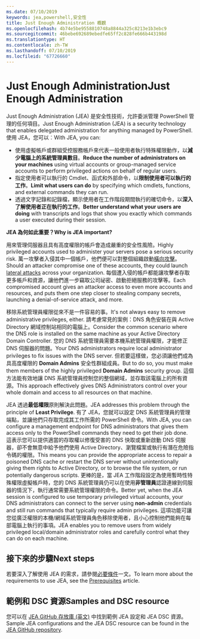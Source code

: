 ```yaml
---
ms.date: 07/10/2019
keywords: jea,powershell,安全性
title: Just Enough Administration 概觀
ms.openlocfilehash: 4b74e5be9558810748a8844a325c8213e1b3ebc9
ms.sourcegitcommit: 46bebe692689ebedfe65ff2c828fe666b443198d
ms.translationtype: HT
ms.contentlocale: zh-TW
ms.lasthandoff: 07/10/2019
ms.locfileid: "67726660"
---
```

# <a name="just-enough-administration"></a><span data-ttu-id="fd9a9-103">Just Enough Administration</span><span class="sxs-lookup"><span data-stu-id="fd9a9-103">Just Enough Administration</span></span>

<span data-ttu-id="fd9a9-104">Just Enough Administration (JEA) 是安全性技術，允許委派管理 PowerShell 管理的任何項目。</span><span class="sxs-lookup"><span data-stu-id="fd9a9-104">Just Enough Administration (JEA) is a security technology that enables delegated administration for anything managed by PowerShell.</span></span> <span data-ttu-id="fd9a9-105">使用 JEA，您可以︰</span><span class="sxs-lookup"><span data-stu-id="fd9a9-105">With JEA, you can:</span></span>

- <span data-ttu-id="fd9a9-106">使用虛擬帳戶或群組受控服務帳戶來代表一般使用者執行特殊權限動作，以**減少電腦上的系統管理員數目**。</span><span class="sxs-lookup"><span data-stu-id="fd9a9-106">**Reduce the number of administrators on your machines** using virtual accounts or group-managed service accounts to perform privileged actions on behalf of regular users.</span></span>
- <span data-ttu-id="fd9a9-107">指定使用者可以執行的 Cmdlet、函式和外部命令，以**限制使用者可以執行的工作**。</span><span class="sxs-lookup"><span data-stu-id="fd9a9-107">**Limit what users can do** by specifying which cmdlets, functions, and external commands they can run.</span></span>
- <span data-ttu-id="fd9a9-108">透過文字記錄和記錄檔，顯示使用者在工作階段期間執行的確切命令，以**深入了解使用者正在執行的工作**。</span><span class="sxs-lookup"><span data-stu-id="fd9a9-108">**Better understand what your users are doing** with transcripts and logs that show you exactly which commands a user executed during their session.</span></span>

<span data-ttu-id="fd9a9-109">**JEA 為何如此重要？**</span><span class="sxs-lookup"><span data-stu-id="fd9a9-109">**Why is JEA important?**</span></span>

<span data-ttu-id="fd9a9-110">用來管理伺服器且具有高度權限的帳戶會造成嚴重的安全性風險。</span><span class="sxs-lookup"><span data-stu-id="fd9a9-110">Highly privileged accounts used to administer your servers pose a serious security risk.</span></span> <span data-ttu-id="fd9a9-111">萬一攻擊者入侵其中一個帳戶，他們便可以對整個組織啟動[橫向攻擊](https://aka.ms/pth)。</span><span class="sxs-lookup"><span data-stu-id="fd9a9-111">Should an attacker compromise one of these accounts, they could launch [lateral attacks](https://aka.ms/pth) across your organization.</span></span> <span data-ttu-id="fd9a9-112">每個遭入侵的帳戶都能讓攻擊者存取更多帳戶和資源，讓他們進一步竊取公司祕密、啟動拒絕服務的攻擊等。</span><span class="sxs-lookup"><span data-stu-id="fd9a9-112">Each compromised account gives an attacker access to even more accounts and resources, and puts them one step closer to stealing company secrets, launching a denial-of-service attack, and more.</span></span>

<span data-ttu-id="fd9a9-113">移除系統管理員權限從來不是一件容易的事。</span><span class="sxs-lookup"><span data-stu-id="fd9a9-113">It's not always easy to remove administrative privileges, either.</span></span> <span data-ttu-id="fd9a9-114">請考慮常見的案例：DNS 角色安裝在與 Active Directory 網域控制站相同的電腦上。</span><span class="sxs-lookup"><span data-stu-id="fd9a9-114">Consider the common scenario where the DNS role is installed on the same machine as your Active Directory Domain Controller.</span></span> <span data-ttu-id="fd9a9-115">您的 DNS 系統管理員需要本機系統管理員權限，才能修正 DNS 伺服器的問題。</span><span class="sxs-lookup"><span data-stu-id="fd9a9-115">Your DNS administrators require local administrator privileges to fix issues with the DNS server.</span></span> <span data-ttu-id="fd9a9-116">但若要這樣做，您必須讓他們成為具高度權限的 **Domain Admins** 安全性群組成員。</span><span class="sxs-lookup"><span data-stu-id="fd9a9-116">But to do so, you must make them members of the highly privileged **Domain Admins** security group.</span></span> <span data-ttu-id="fd9a9-117">這個方法能有效地讓 DNS 系統管理員控制您的整個網域，並存取該電腦上的所有資源。</span><span class="sxs-lookup"><span data-stu-id="fd9a9-117">This approach effectively gives DNS Administrators control over your whole domain and access to all resources on that machine.</span></span>

<span data-ttu-id="fd9a9-118">JEA 透過**最低權限**原則解決此問題。</span><span class="sxs-lookup"><span data-stu-id="fd9a9-118">JEA addresses this problem through the principle of **Least Privilege**.</span></span> <span data-ttu-id="fd9a9-119">有了 JEA，您就可以設定 DNS 系統管理員的管理端點，並讓他們只存取完成其工作所需的 PowerShell 命令。</span><span class="sxs-lookup"><span data-stu-id="fd9a9-119">With JEA, you can configure a management endpoint for DNS administrators that gives them access only to the PowerShell commands they need to get their job done.</span></span> <span data-ttu-id="fd9a9-120">這表示您可以提供適當的存取權以修復受害的 DNS 快取或重新啟動 DNS 伺服器，卻不會無意中給予他們使用 Active Directory、瀏覽檔案或執行有潛在危險指令碼的權限。</span><span class="sxs-lookup"><span data-stu-id="fd9a9-120">This means you can provide the appropriate access to repair a poisoned DNS cache or restart the DNS server without unintentionally giving them rights to Active Directory, or to browse the file system, or run potentially dangerous scripts.</span></span> <span data-ttu-id="fd9a9-121">更棒的是，當 JEA 工作階段設定為使用暫時性特殊權限虛擬帳戶時，您的 DNS 系統管理員仍可以在使用**非管理員**認證連線到伺服器的情況下，執行通常需要系統管理權限的命令。</span><span class="sxs-lookup"><span data-stu-id="fd9a9-121">Better yet, when the JEA session is configured to use temporary privileged virtual accounts, your DNS administrators can connect to the server using **non-admin** credentials and still run commands that typically require admin privileges.</span></span> <span data-ttu-id="fd9a9-122">這項功能可讓您從廣泛權限的本機/網域系統管理員角色移除使用者，且小心控制他們能夠在每部電腦上執行的事項。</span><span class="sxs-lookup"><span data-stu-id="fd9a9-122">JEA enables you to remove users from widely privileged local/domain administrator roles and carefully control what they can do on each machine.</span></span>

## <a name="next-steps"></a><span data-ttu-id="fd9a9-123">接下來的步驟</span><span class="sxs-lookup"><span data-stu-id="fd9a9-123">Next steps</span></span>

<span data-ttu-id="fd9a9-124">若要深入了解使用 JEA 的需求，請參閱[必要條件](prerequisites.md)一文。</span><span class="sxs-lookup"><span data-stu-id="fd9a9-124">To learn more about the requirements to use JEA, see the [Prerequisites](prerequisites.md) article.</span></span>

## <a name="samples-and-dsc-resource"></a><span data-ttu-id="fd9a9-125">範例和 DSC 資源</span><span class="sxs-lookup"><span data-stu-id="fd9a9-125">Samples and DSC resource</span></span>

<span data-ttu-id="fd9a9-126">您可以在 [JEA GitHub 存放庫 (英文)](https://github.com/PowerShell/JEA) 中找到範例 JEA 設定和 JEA DSC 資源。</span><span class="sxs-lookup"><span data-stu-id="fd9a9-126">Sample JEA configurations and the JEA DSC resource can be found in the [JEA GitHub repository](https://github.com/PowerShell/JEA).</span></span>
